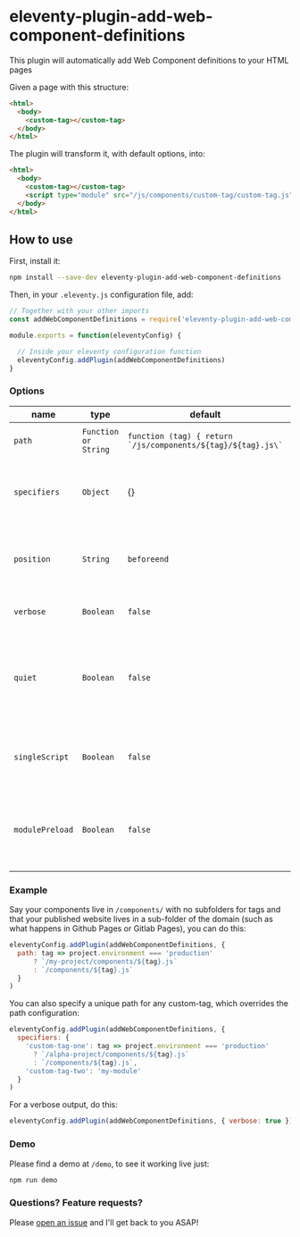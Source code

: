 # eleventy-plugin-add-web-component-definitions

This plugin will automatically add Web Component definitions to your HTML pages

Given a page with this structure:
```html
<html>
  <body>
    <custom-tag></custom-tag>
  </body>
</html>
```

The plugin will transform it, with default options, into:
```html
<html>
  <body>
    <custom-tag></custom-tag>
    <script type="module" src="/js/components/custom-tag/custom-tag.js"></script>
  </body>
</html>
```

## How to use

First, install it:
```bash
npm install --save-dev eleventy-plugin-add-web-component-definitions
```

Then, in your `.eleventy.js` configuration file, add:
```js
// Together with your other imports
const addWebComponentDefinitions = require('eleventy-plugin-add-web-component-definitions')

module.exports = function(eleventyConfig) {

  // Inside your eleventy configuration function
  eleventyConfig.addPlugin(addWebComponentDefinitions)
}
```

### Options

| name           |  type      | default          | description         |
|----------------|------------|------------------|---------------------|
| `path`         | `Function or String` | ``function (tag) { return `/js/components/${tag}/${tag}.js\` `` | Path where your components are published |
| `specifiers` | `Object` | {}  | Input with this format `{<custom-tag>: <Function or String>}` to override a specific tag path, see below an example |
| `position`     | `String`   | `beforeend`      | Position where the script tag will be put in regards to the `body` element, the other options being `afterbegin` |
| `verbose`      | `Boolean`  | `false`          | It will console log each step, for debug purposes |
| `quiet`        | `Boolean`  | `false`          | It won't console log anything. By default, a log of each Web Component definition is log out with this format: `[add-web-component-definitions] Adding definition for tag: custom-tag`|
| `singleScript` | `Boolean` | `false`           | If true, only one script with import statements will be output: `<script type="module">import "js/components/custom-tag.js;</script>` |
| `modulePreload` | `Boolean` | `false`           | If true (and `singleScript` is `false`), it will add modulepreload links to the head of the document using the `path` function |

### Example

Say your components live in `/components/` with no subfolders for tags and that your published website lives in a sub-folder of the domain (such as what happens in Github Pages or Gitlab Pages), you can do this:

```js
eleventyConfig.addPlugin(addWebComponentDefinitions, {
  path: tag => project.environment === 'production'
      ? `/my-project/components/${tag}.js`
      : `/components/${tag}.js`
  }
)
```
You can also specify a unique path for any custom-tag, which overrides the path configuration:

```js
eleventyConfig.addPlugin(addWebComponentDefinitions, {
  specifiers: {
    'custom-tag-one': tag => project.environment === 'production'
      ? `/alpha-project/components/${tag}.js`
      : `/components/${tag}.js`,
    'custom-tag-two': 'my-module'
  }
)
```

For a verbose output, do this:
```js
eleventyConfig.addPlugin(addWebComponentDefinitions, { verbose: true })
```

### Demo

Please find a demo at `/demo`, to see it working live just:
```sh
npm run demo
```

### Questions? Feature requests?

Please [open an issue](https://github.com/jdvivar/eleventy-plugin-add-web-component-definitions/issues/new) and I'll get back to you ASAP!